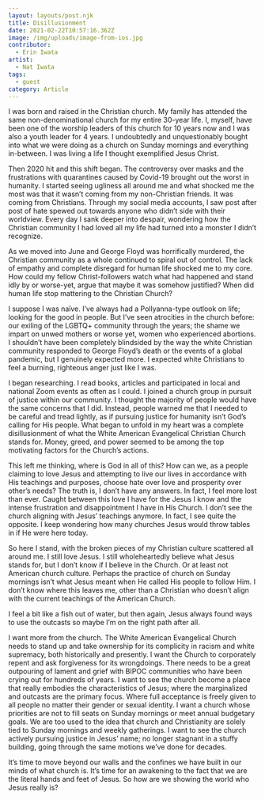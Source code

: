 ```yaml
---
layout: layouts/post.njk
title: Disillusionment
date: 2021-02-22T10:57:16.362Z
image: /img/uploads/image-from-ios.jpg
contributor:
  - Erin Iwata
artist:
  - Nat Iwata
tags:
  - guest
category: Article
---
```

I was born and raised in the Christian church. My family has attended the same non-denominational church for my entire 30-year life. I, myself, have been one of the worship leaders of this church for 10 years now and I was also a youth leader for 4 years. I undoubtedly and unquestionably bought into what we were doing as a church on Sunday mornings and everything in-between. I was living a life I thought exemplified Jesus Christ.  

Then 2020 hit and this shift began. The controversy over masks and the frustrations with quarantines caused by Covid-19 brought out the worst in humanity. I started seeing ugliness all around me and what shocked me the most was that it wasn’t coming from my non-Christian friends. It was coming from Christians. Through my social media accounts, I saw post after post of hate spewed out towards anyone who didn’t side with their worldview. Every day I sank deeper into despair, wondering how the Christian community I had loved all my life had turned into a monster I didn’t recognize.

As we moved into June and George Floyd was horrifically murdered, the Christian community as a whole continued to spiral out of control. The lack of empathy and complete disregard for human life shocked me to my core. How could my fellow Christ-followers watch what had happened and stand idly by or worse-yet, argue that maybe it was somehow justified? When did human life stop mattering to the Christian Church? 

I suppose I was naïve. I’ve always had a Pollyanna-type outlook on life; looking for the good in people. But I’ve seen atrocities in the church before: our exiling of the LGBTQ+ community through the years; the shame we impart on unwed mothers or worse yet, women who experienced abortions. I shouldn’t have been completely blindsided by the way the white Christian community responded to George Floyd’s death or the events of a global pandemic, but I genuinely expected more. I expected white Christians to feel a burning, righteous anger just like I was.    

I began researching. I read books, articles and participated in local and national Zoom events as often as I could. I joined a church group in pursuit of justice within our community. I thought the majority of people would have the same concerns that I did. Instead, people warned me that I needed to be careful and tread lightly, as if pursuing justice for humanity isn’t God’s calling for His people. What began to unfold in my heart was a complete disillusionment of what the White American Evangelical Christian Church stands for. Money, greed, and power seemed to be among the top motivating factors for the Church’s actions. 

This left me thinking, where is God in all of this? How can we, as a people claiming to love Jesus and attempting to live our lives in accordance with His teachings and purposes, choose hate over love and prosperity over other’s needs? The truth is, I don’t have any answers. In fact, I feel more lost than ever. Caught between this love I have for the Jesus I know and the intense frustration and disappointment I have in His Church. I don’t see the church aligning with Jesus’ teachings anymore. In fact, I see quite the opposite. I keep wondering how many churches Jesus would throw tables in if He were here today.  

So here I stand, with the broken pieces of my Christian culture scattered all around me. I still love Jesus. I still wholeheartedly believe what Jesus stands for, but I don’t know if I believe in the Church. Or at least not American church culture. Perhaps the practice of church on Sunday mornings isn’t what Jesus meant when He called His people to follow Him. I don’t know where this leaves me, other than a Christian who doesn’t align with the current teachings of the American Church.  

I feel a bit like a fish out of water, but then again, Jesus always found ways to use the outcasts so maybe I’m on the right path after all.

I want more from the church. The White American Evangelical Church needs to stand up and take ownership for its complicity in racism and white supremacy, both historically and presently. I want the Church to corporately repent and ask forgiveness for its wrongdoings. There needs to be a great outpouring of lament and grief with BIPOC communities who have been crying out for hundreds of years. I want to see the church become a place that really embodies the characteristics of Jesus; where the marginalized and outcasts are the primary focus. Where full acceptance is freely given to all people no matter their gender or sexual identity. I want a church whose priorities are not to fill seats on Sunday mornings or meet annual budgetary goals. We are too used to the idea that church and Christianity are solely tied to Sunday mornings and weekly gatherings. I want to see the church actively pursuing justice in Jesus’ name; no longer stagnant in a stuffy building, going through the same motions we’ve done for decades. 

It’s time to move beyond our walls and the confines we have built in our minds of what church is. It’s time for an awakening to the fact that we are the literal hands and feet of Jesus. So how are we showing the world who Jesus really is?